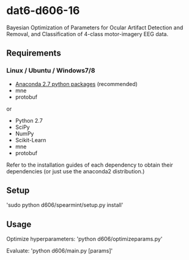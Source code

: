 # dat6-d606-16
Bayesian Optimization of Parameters for Ocular Artifact Detection and Removal, and Classification of
4-class motor-imagery EEG data.

## Requirements

### Linux / Ubuntu / Windows7/8

- [Anaconda 2.7 python packages](https://www.continuum.io/downloads) (recommended)
- mne
- protobuf

or

- Python 2.7
- SciPy
- NumPy
- Scikit-Learn
- mne
- protobuf

Refer to the installation guides of each dependency to obtain their dependencies (or just use the anaconda2
distribution.)

## Setup

'sudo python d606/spearmint/setup.py install'

## Usage

Optimize hyperparameters:
'python d606/optimizeparams.py'

Evaluate:
'python d606/main.py [params]'